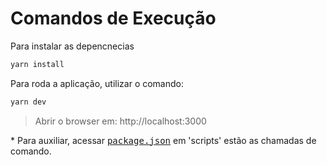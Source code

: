 # Comandos de Execução

Para instalar as depencnecias
```sh
yarn install
```

Para roda a aplicação, utilizar o comando:
```sh
yarn dev
```

> Abrir o browser em: http://localhost:3000

\* Para auxiliar, acessar <kbd>[package.json](../../../package.json)</kbd> em 'scripts' estão as chamadas de comando.
